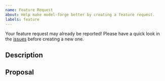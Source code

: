 ```yaml
---
name: Feature Request
about: Help make model-forge better by creating a feature request.
labels: feature
---
```


Your feature request may already be reported!
Please have a quick look in the [issues](https://github.com/thermondo/awesome-sustainability/issues) before creating a new one.

## Description
<!-- Add a clear description of the feature you would like to see. -->

## Proposal
<!-- Add proposal as to how you would potentially solve this issue. -->

